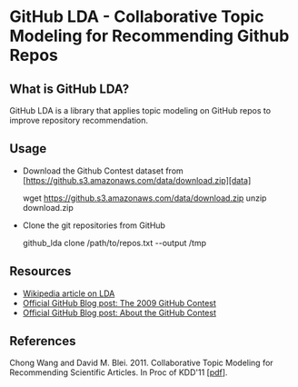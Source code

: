 # GitHub LDA - Collaborative Topic Modeling for Recommending Github Repos

## What is GitHub LDA?

GitHub LDA is a library that applies topic modeling on GitHub repos to improve repository recommendation.

## Usage

+ Download the Github Contest dataset from [https://github.s3.amazonaws.com/data/download.zip][data]

    wget https://github.s3.amazonaws.com/data/download.zip
    unzip download.zip

+ Clone the git repositories from GitHub

    github_lda clone /path/to/repos.txt --output /tmp

## Resources

+ [Wikipedia article on LDA][wikipedia]
+ [Official GitHub Blog post: The 2009 GitHub Contest][blog1]
+ [Official GitHub Blog post: About the GitHub Contest][blog2]

## References

Chong Wang and David M. Blei. 2011. Collaborative Topic Modeling for Recommending Scientific Articles. In Proc of KDD'11  [[pdf][pdf]].

[pdf]: http://www.cs.cmu.edu/~chongw/papers/WangBlei2011.pdf
[wikipedia]: http://en.wikipedia.org/wiki/Latent_Dirichlet_allocation
[blog1]: https://github.com/blog/466-the-2009-github-contest
[blog2]: https://github.com/blog/481-about-the-github-contest
[data]: https://github.s3.amazonaws.com/data/download.zip

